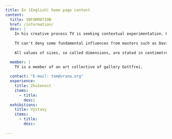 ```yaml
---
title: En (English) home page content
content:
  title: INFORMATION
  href: /information/
  desc: |
    In his creative process TV is seeking contextual experimentation. He blends contrary ways and tends to test sustainability even of a basic elements like eyes or ceiling. And then you add some colours.
    
    TV can't deny some fundamental influences from masters such as David Hockney, Mark Rothko or Francis Bacon
    
    All values of sizes, so called dimensions, are stated in centimetres.

  member: |
    TV is a member of an art collective of gallery Gottfrei.
    
  contact: "E-mail: tom@vrana.org"
  experience:
    title: Zkušenost
    items:
      - title: 
        desc: 
  exhibitions:
    title: Výstavy
    items:
      - title: 
        desc: 
  
---
```

